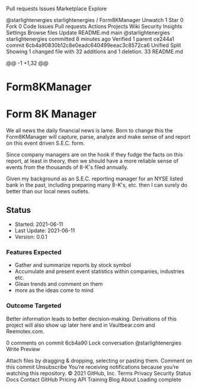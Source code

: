 

Pull requests
Issues
Marketplace
Explore

@starlightenergies
starlightenergies
/
Form8KManager
Unwatch
1
Star 0
Fork 0
Code
Issues
Pull requests
Actions
Projects
Wiki
Security
Insights
Settings
Browse files
Update README.md
main
@starlightenergies
starlightenergies committed 8 minutes ago Verified
1 parent ce244a1 commit 6cb4a90830b12c8e0eadc640499eeac3c8572ca6
Unified Split
Showing  1 changed file  with 32 additions and 1 deletion.
33  README.md


@@ -1 +1,32 @@
# Form8KManager
# Form 8K Manager

We all news the daily financial news is lame. Born to change this
the Form8KManager will capture, parse, analyze and make sense of
and report on this event driven S.E.C. form.

Since company managers are on the hook if they fudge the facts on
this report, at least in theory, then we should have a more reliable
sense of events from the thousands of 8-K's filed annually.

Given my background as an S.E.C. reporting manager for an NYSE listed
bank in the past, including preparing many 8-K's, etc. then I
can surely do better than our local news outlets.

## Status
- Started: 2021-06-11
- Last Update: 2021-06-11
- Version: 0.0.1

### Features Expected

- Gather and summarize reports by stock symbol
- Accumulate and present event statistics within companies, industries etc.
- Glean trends and comment on them
- more as the ideas come to mind

### Outcome Targeted
Better information leads to better decision-making. Derivations of this
project will also show up later here and in Vaultbear.com and Reemotex.com.



0 comments on commit 6cb4a90
Lock conversation
@starlightenergies
Write   Preview



Attach files by dragging & dropping, selecting or pasting them.
Comment on this commit
Unsubscribe
You’re receiving notifications because you’re watching this repository.
© 2021 GitHub, Inc.
Terms
Privacy
Security
Status
Docs
Contact GitHub
Pricing
API
Training
Blog
About
Loading complete